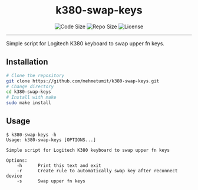 <h1 align="center">k380-swap-keys</h1>
<p align="center">
	<img src="https://img.shields.io/github/languages/code-size/MehmetUmit/k380-swap-keys" alt="Code Size"/>
	<img src="https://img.shields.io/github/repo-size/MehmetUmit/k380-swap-keys" alt="Repo Size"/>
	<img src="https://img.shields.io/github/license/MehmetUmit/k380-swap-keys" alt="License"/>
</p>

---

Simple script for Logitech K380 keyboard to swap upper fn keys.

## Installation
```sh
# Clone the repository
git clone https://github.com/mehmetumit/k380-swap-keys.git
# Change directory
cd k380-swap-keys
# Install with make
sudo make install
```
## Usage
```
$ k380-swap-keys -h
Usage: k380-swap-keys [OPTIONS...]

Simple script for Logitech K380 keyboard to swap upper fn keys

Options:
	-h		Print this text and exit
	-r		Create rule to automatically swap key after reconnect device
	-s 		Swap upper fn keys

```
